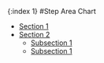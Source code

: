 {:index 1}
#Step Area Chart

* [Section 1](#section_1)
* [Section 2](#section_2)
  * [Subsection 1](#subsection_1)
  * [Subsection 1](#subsection_1)